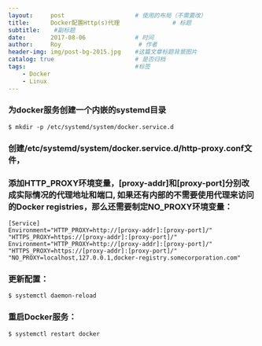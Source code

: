 ```yaml
---
layout:     post                    # 使用的布局（不需要改）
title:      Docker配置Http(s)代理               # 标题 
subtitle:    #副标题
date:       2017-08-06              # 时间
author:     Roy                      # 作者
header-img: img/post-bg-2015.jpg    #这篇文章标题背景图片
catalog: true                       # 是否归档
tags:                               #标签
    - Docker
    - Linux
---
```


###  为docker服务创建一个内嵌的systemd目录
```
$ mkdir -p /etc/systemd/system/docker.service.d
```
### 创建/etc/systemd/system/docker.service.d/http-proxy.conf文件，
### 添加HTTP_PROXY环境变量，[proxy-addr]和[proxy-port]分别改成实际情况的代理地址和端口, 如果还有内部的不需要使用代理来访问的Docker registries，那么还需要制定NO_PROXY环境变量：
```
[Service]
Environment="HTTP_PROXY=http://[proxy-addr]:[proxy-port]/" "HTTPS_PROXY=https://[proxy-addr]:[proxy-port]/"
Environment="HTTP_PROXY=http://[proxy-addr]:[proxy-port]/" "HTTPS_PROXY=https://[proxy-addr]:[proxy-port]/" "NO_PROXY=localhost,127.0.0.1,docker-registry.somecorporation.com"
```
### 更新配置：
```
$ systemctl daemon-reload
```
###  重启Docker服务：
```
$ systemctl restart docker
```

